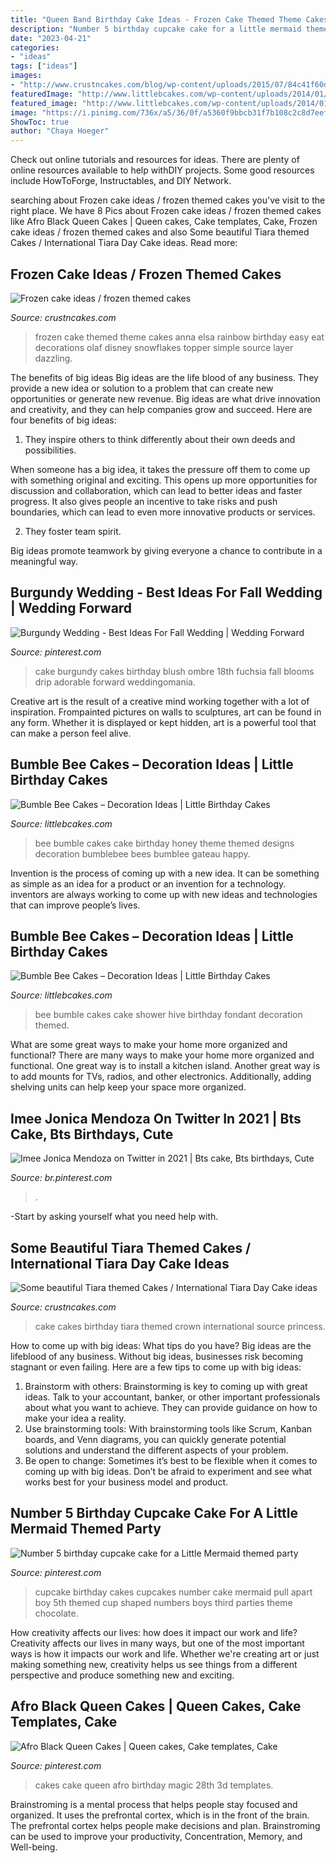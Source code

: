 ```yaml
---
title: "Queen Band Birthday Cake Ideas - Frozen Cake Themed Theme Cakes Anna Elsa Rainbow Birthday Easy Eat Decorations Olaf Disney Snowflakes Topper Simple Source Layer Dazzling"
description: "Number 5 birthday cupcake cake for a little mermaid themed party"
date: "2023-04-21"
categories:
- "ideas"
tags: ["ideas"]
images:
- "http://www.crustncakes.com/blog/wp-content/uploads/2015/07/84c41f60ddd5dbd032977f5a4eb14569.jpg"
featuredImage: "http://www.littlebcakes.com/wp-content/uploads/2014/01/Bumble-Bee-Cake.jpg"
featured_image: "http://www.littlebcakes.com/wp-content/uploads/2014/01/Bumble-Bee-Cake.jpg"
image: "https://i.pinimg.com/736x/a5/36/0f/a5360f9bbcb31f7b108c2c8d7eef3f83.jpg"
ShowToc: true
author: "Chaya Hoeger"
---
```



Check out online tutorials and resources for ideas. There are plenty of online resources available to help withDIY projects. Some good resources include HowToForge, Instructables, and DIY Network. 

	

		
searching about Frozen cake ideas / frozen themed cakes you've visit to the right place. We have 8 Pics about Frozen cake ideas / frozen themed cakes like Afro Black Queen Cakes | Queen cakes, Cake templates, Cake, Frozen cake ideas / frozen themed cakes and also Some beautiful Tiara themed Cakes / International Tiara Day Cake ideas. Read more:
		
    
## Frozen Cake Ideas / Frozen Themed Cakes

<img loading=lazy src="http://www.crustncakes.com/blog/wp-content/uploads/2015/07/84c41f60ddd5dbd032977f5a4eb14569.jpg" onerror="this.onerror=null;this.src='https://tse1.mm.bing.net/th?id=OIP.EmDkRJlw2msi1FCTvTzz7QHaLO&amp;pid=15.1';" alt="Frozen cake ideas / frozen themed cakes">

_Source: crustncakes.com_

>frozen cake themed theme cakes anna elsa rainbow birthday easy eat decorations olaf disney snowflakes topper simple source layer dazzling. 

	

The benefits of big ideas
Big ideas are the life blood of any business. They provide a new idea or solution to a problem that can create new opportunities or generate new revenue. Big ideas are what drive innovation and creativity, and they can help companies grow and succeed. Here are four benefits of big ideas:
1. They inspire others to think differently about their own deeds and possibilities.

When someone has a big idea, it takes the pressure off them to come up with something original and exciting. This opens up more opportunities for discussion and collaboration, which can lead to better ideas and faster progress. It also gives people an incentive to take risks and push boundaries, which can lead to even more innovative products or services.

2. They foster team spirit.

Big ideas promote teamwork by giving everyone a chance to contribute in a meaningful way.

    
## Burgundy Wedding - Best Ideas For Fall Wedding | Wedding Forward

<img loading=lazy src="https://i.pinimg.com/736x/a5/36/0f/a5360f9bbcb31f7b108c2c8d7eef3f83.jpg" onerror="this.onerror=null;this.src='https://tse4.mm.bing.net/th?id=OIP.TwZ7Y-BWoJIzkjZSGgksawHaK8&amp;pid=15.1';" alt="Burgundy Wedding - Best Ideas For Fall Wedding | Wedding Forward">

_Source: pinterest.com_

>cake burgundy cakes birthday blush ombre 18th fuchsia fall blooms drip adorable forward weddingomania. 

	

Creative art is the result of a creative mind working together with a lot of inspiration. Frompainted pictures on walls to sculptures, art can be found in any form. Whether it is displayed or kept hidden, art is a powerful tool that can make a person feel alive.

    
## Bumble Bee Cakes – Decoration Ideas | Little Birthday Cakes

<img loading=lazy src="http://www.littlebcakes.com/wp-content/uploads/2014/01/Bumble-Bee-Cake.jpg" onerror="this.onerror=null;this.src='https://tse2.mm.bing.net/th?id=OIP.L8XUa_I7UN4F4Lu0HB5w8gHaJ6&amp;pid=15.1';" alt="Bumble Bee Cakes – Decoration Ideas | Little Birthday Cakes">

_Source: littlebcakes.com_

>bee bumble cakes cake birthday honey theme themed designs decoration bumblebee bees bumblee gateau happy. 

	

Invention is the process of coming up with a new idea. It can be something as simple as an idea for a product or an invention for a technology. inventors are always working to come up with new ideas and technologies that can improve people’s lives.

    
## Bumble Bee Cakes – Decoration Ideas | Little Birthday Cakes

<img loading=lazy src="http://www.littlebcakes.com/wp-content/uploads/2014/01/Bumble-Bee-Cakes-Images.jpg" onerror="this.onerror=null;this.src='https://tse4.mm.bing.net/th?id=OIP.8BruyOmcTZzGNUzRVFKojAHaLH&amp;pid=15.1';" alt="Bumble Bee Cakes – Decoration Ideas | Little Birthday Cakes">

_Source: littlebcakes.com_

>bee bumble cakes cake shower hive birthday fondant decoration themed. 

	

What are some great ways to make your home more organized and functional?
There are many ways to make your home more organized and functional. One great way is to install a kitchen island. Another great way is to add mounts for TVs, radios, and other electronics. Additionally, adding shelving units can help keep your space more organized.

    
## Imee Jonica Mendoza On Twitter In 2021 | Bts Cake, Bts Birthdays, Cute

<img loading=lazy src="https://i.pinimg.com/736x/80/34/a1/8034a15df3c597ea855de24241a0a482.jpg" onerror="this.onerror=null;this.src='https://tse3.mm.bing.net/th?id=OIP.k4NMNAdiFuE22GRgz_vRGgHaJ3&amp;pid=15.1';" alt="Imee Jonica Mendoza on Twitter in 2021 | Bts cake, Bts birthdays, Cute">

_Source: br.pinterest.com_

>. 

	

-Start by asking yourself what you need help with.

    
## Some Beautiful Tiara Themed Cakes / International Tiara Day Cake Ideas

<img loading=lazy src="https://www.crustncakes.com/blog/wp-content/uploads/2020/05/2a9097efad54126bed53f4e92211f0ce.jpg" onerror="this.onerror=null;this.src='https://tse3.mm.bing.net/th?id=OIP.EuiCj57jWo1texp7oza3cAHaKX&amp;pid=15.1';" alt="Some beautiful Tiara themed Cakes / International Tiara Day Cake ideas">

_Source: crustncakes.com_

>cake cakes birthday tiara themed crown international source princess. 

	

How to come up with big ideas: What tips do you have?
Big ideas are the lifeblood of any business. Without big ideas, businesses risk becoming stagnant or even failing. Here are a few tips to come up with big ideas: 
1. Brainstorm with others: Brainstorming is key to coming up with great ideas. Talk to your accountant, banker, or other important professionals about what you want to achieve. They can provide guidance on how to make your idea a reality. 
2. Use brainstorming tools: With brainstorming tools like Scrum, Kanban boards, and Venn diagrams, you can quickly generate potential solutions and understand the different aspects of your problem. 
3. Be open to change: Sometimes it’s best to be flexible when it comes to coming up with big ideas. Don’t be afraid to experiment and see what works best for your business model and product.

    
## Number 5 Birthday Cupcake Cake For A Little Mermaid Themed Party

<img loading=lazy src="https://i.pinimg.com/736x/cc/3b/34/cc3b349f3997f92961dd850a65555570--third-birthday-birthday-ideas.jpg" onerror="this.onerror=null;this.src='https://tse1.mm.bing.net/th?id=OIP.VJXHT1cjBWj8x0im70oT7wHaLL&amp;pid=15.1';" alt="Number 5 birthday cupcake cake for a Little Mermaid themed party">

_Source: pinterest.com_

>cupcake birthday cakes cupcakes number cake mermaid pull apart boy 5th themed cup shaped numbers boys third parties theme chocolate. 

	

How creativity affects our lives: how does it impact our work and life?
Creativity affects our lives in many ways, but one of the most important ways is how it impacts our work and life. Whether we're creating art or just making something new, creativity helps us see things from a different perspective and produce something new and exciting.

    
## Afro Black Queen Cakes | Queen Cakes, Cake Templates, Cake

<img loading=lazy src="https://i.pinimg.com/736x/3a/d5/3d/3ad53dbcdc47caa6517ce0501d8ea792.jpg" onerror="this.onerror=null;this.src='https://tse2.mm.bing.net/th?id=OIP.9P9eFk6J56VlrWdi9rTh_gDYEg&amp;pid=15.1';" alt="Afro Black Queen Cakes | Queen cakes, Cake templates, Cake">

_Source: pinterest.com_

>cakes cake queen afro birthday magic 28th 3d templates. 

	

Brainstroming is a mental process that helps people stay focused and organized. It uses the prefrontal cortex, which is in the front of the brain. The prefrontal cortex helps people make decisions and plan. Brainstroming can be used to improve your productivity, Concentration, Memory, and Well-being.

